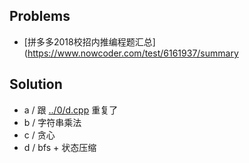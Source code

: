 ## Problems

- [拼多多2018校招内推编程题汇总](https://www.nowcoder.com/test/6161937/summary

## Solution

- a / 跟 [../0/d.cpp](../0/d.cpp) 重复了
- b / 字符串乘法
- c / 贪心
- d / bfs + 状态压缩